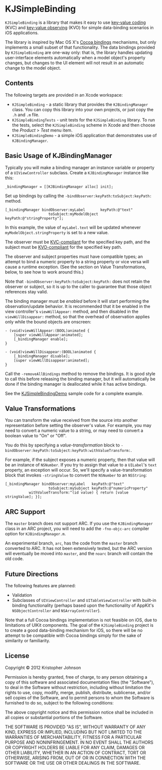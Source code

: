 # KJSimpleBinding

`KJSimpleBinding` is a library that makes it easy to use [key-value coding](http://developer.apple.com/library/mac/#documentation/Cocoa/Conceptual/KeyValueCoding/Articles/KeyValueCoding.html) (KVC) and [key-value observing](https://developer.apple.com/library/mac/#documentation/cocoa/Conceptual/KeyValueObserving/KeyValueObserving.html) (KVO) for simple data-binding scenarios in iOS applications.

The library is inspired by Mac OS X's [Cocoa bindings](http://developer.apple.com/library/mac/#documentation/Cocoa/Conceptual/CocoaBindings/CocoaBindings.html) mechanisms, but only implements a small subset of that functionality. The data bindings provided by `KJSimpleBinding` are one-way only: that is, the library handles updating user-interface elements automatically when a model object's property changes, but changes to the UI element will not result in an automatic change to the model object.


## Contents

The following targets are provided in an Xcode workspace:

- `KJSimpleBinding` - a static library that provides the `KJBindingManager` class. You can copy this library into your own projects, or just copy the `.h` and `.m` file.
- `KJSimpleBindingTests` - unit tests for the `KJSimpleBinding` library. To run the tests, select the `KJSimpleBinding` scheme in Xcode and then choose the *Product* > *Test* menu item.
- `KJSimpleBindingDemo` - a simple iOS application that demonstrates use of `KJBindingManager`.


## Basic Usage of KJBindingManager

Typically you will make a binding manager an instance variable or property of a `UIViewController` subclass.  Create a `KJBindingManager` instance like this:

    _bindingManager = [[KJBindingManager alloc] init];
    
Set up bindings by calling the `-bindObserver:keyPath:toSubject:keyPath:` method.

    [_bindingManager bindObserver:myLabel       keyPath:@"text"
                        toSubject:myModelObject keyPath:@"stringProperty"];

In this example, the value of `myLabel.text` will be updated whenever `myModelObject.stringProperty` is set to a new value.

The observer must be [KVC-compliant](http://developer.apple.com/library/ios/#documentation/cocoa/conceptual/KeyValueCoding/Articles/Compliant.html) for the specified key path, and the subject must be [KVO-compliant](http://developer.apple.com/library/ios/#DOCUMENTATION/Cocoa/Conceptual/KeyValueObserving/Articles/KVOCompliance.html) for the specified key path. 

The observer and subject properties must have compatible types; an attempt to bind a numeric property to a string property or vice versa will cause a runtime exception. (See the section on Value Transformations, below, to see how to work around this.)

Note that `-bindObserver:keyPath:toSubject:keyPath:` does not retain the observer or subject, so it is up to the caller to guarantee that those object references stay valid.

The binding manager must be _enabled_ before it will start performing the observation/update behavior.  It is recommended that it be enabled in the view controller's `viewWillAppear:` method, and then disabled in the `viewWillDisappear:` method, so that the overhead of observation applies only while the bound objects are onscreen:

    - (void)viewWillAppear:(BOOL)animated {
        [super viewWillAppear:animated];
        [_bindingManager enable];
    }

    - (void)viewWillDisappear:(BOOL)animated {
        [_bindingManager disable];
        [super viewWillDisappear:animated];
    }

Call the `-removeAllBindings` method to remove the bindings.  It is good style to call this before releasing the binding manager, but it will automatically be done if the binding manager is deallocated while it has active bindings.

See the [KJSimpleBindingDemo](http://github.com/kristopherjohnson/KJSimpleBinding/blob/master/KJSimpleBindingDemo/ViewController.m) sample code for a complete example.


## Value Transformations

You can transform the value received from the source into another representation before setting the observer's value.  For example, you may need to convert a numeric value to a string, or may need to convert a boolean value to "On" or "Off".

You do this by specifying a _value-transformation_ block to `-bindObserver:keyPath:toSubject:keyPath:withValueTransform:`.

For example, if the subject exposes a numeric property, then that value will be an instance of `NSNumber`. If you try to assign that value to a `UILabel`'s `text` property, an exception will occur. So, we'll specify a value-transformation block that invokes `-stringValue` to convert the `NSNumber` to an `NSString`:

    [_bindingManager bindObserver:myLabel   keyPath:@"text"
                        toSubject:mySubject keyPath:@"numericProperty"
               withValueTransform:^(id value) { return [value stringValue]; }];


## ARC Support

The `master` branch does not support ARC. If you use the `KJBindingManager` class in an ARC project, you will need to add the `-fno-objc-arc` compiler option for `KJBindingManager.m`.

An experimental branch, `arc`, has the code from the `master` branch converted to ARC. It has not been extensively tested, but the ARC version will eventually be moved into `master`, and the `noarc` branch will contain the old code.



## Future Directions

The following features are planned:

- Validation
- Subclasses of `UIViewController` and `UITableViewController` with built-in binding functionality (perhaps based upon the functionality of AppKit's `NSObjectController` and `NSArrayController`).

Note that a full Cocoa bindings implementation is not feasible on iOS, due to limitations of UIKit components.  The goal of the `KJSimpleBinding` project is to create a good data-binding mechanism for iOS, so there will be no attempt to be compatible with Cocoa bindings simply for the sake of similarity or familiarity.


## License

Copyright &copy; 2012 Kristopher Johnson
 
Permission is hereby granted, free of charge, to any person obtaining a copy
of this software and associated documentation files (the "Software"), to deal
in the Software without restriction, including without limitation the rights
to use, copy, modify, merge, publish, distribute, sublicense, and/or sell
copies of the Software, and to permit persons to whom the Software is
furnished to do so, subject to the following conditions:

The above copyright notice and this permission notice shall be included in
all copies or substantial portions of the Software.

THE SOFTWARE IS PROVIDED "AS IS", WITHOUT WARRANTY OF ANY KIND, EXPRESS OR
IMPLIED, INCLUDING BUT NOT LIMITED TO THE WARRANTIES OF MERCHANTABILITY,
FITNESS FOR A PARTICULAR PURPOSE AND NONINFRINGEMENT. IN NO EVENT SHALL THE
AUTHORS OR COPYRIGHT HOLDERS BE LIABLE FOR ANY CLAIM, DAMAGES OR OTHER
LIABILITY, WHETHER IN AN ACTION OF CONTRACT, TORT OR OTHERWISE, ARISING FROM,
OUT OF OR IN CONNECTION WITH THE SOFTWARE OR THE USE OR OTHER DEALINGS IN
THE SOFTWARE.
